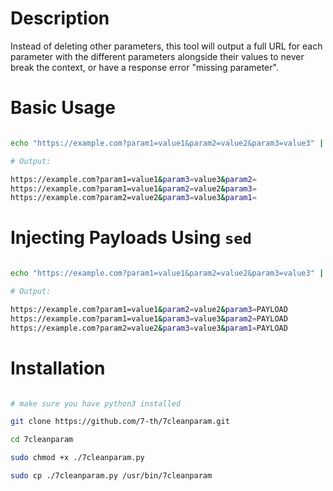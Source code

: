
# Description

Instead of deleting other parameters, this tool will output a full URL for each parameter with the different parameters alongside their values to never break the context, or have a response error "missing parameter".


# Basic Usage

```bash

echo "https://example.com?param1=value1&param2=value2&param3=value3" | 7cleanparam

# Output:

https://example.com?param1=value1&param3=value3&param2=
https://example.com?param1=value1&param2=value2&param3=
https://example.com?param2=value2&param3=value3&param1=

```

# Injecting Payloads Using `sed`

```bash

echo "https://example.com?param1=value1&param2=value2&param3=value3" | 7cleanparam | sed 's/$/&PAYLOAD/'

# Output:

https://example.com?param1=value1&param2=value2&param3=PAYLOAD
https://example.com?param1=value1&param3=value3&param2=PAYLOAD
https://example.com?param2=value2&param3=value3&param1=PAYLOAD

```

# Installation

```bash

# make sure you have python3 installed

git clone https://github.com/7-th/7cleanparam.git

cd 7cleanparam

sudo chmod +x ./7cleanparam.py

sudo cp ./7cleanparam.py /usr/bin/7cleanparam

```
